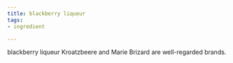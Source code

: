 ```yaml
---
title: blackberry liqueur
tags:
- ingredient

---
```

blackberry liqueur Kroatzbeere and Marie Brizard are well-regarded brands.
